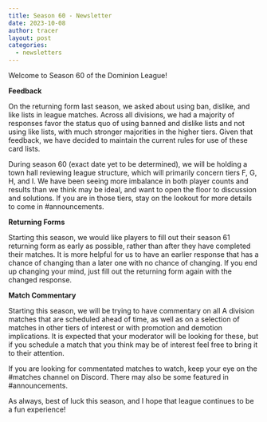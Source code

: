 ```yaml
---
title: Season 60 - Newsletter
date: 2023-10-08
author: tracer
layout: post
categories:
  - newsletters
---
```

Welcome to Season 60 of the Dominion League!

**Feedback**

On the returning form last season, we asked about using ban, dislike, and like lists in league matches. Across all divisions, we had a majority of responses favor the status quo of using banned and dislike lists and not using like lists, with much stronger majorities in the higher tiers. Given that feedback, we have decided to maintain the current rules for use of these card lists.

During season 60 (exact date yet to be determined), we will be holding a town hall reviewing league structure, which will primarily concern tiers F, G, H, and I. We have been seeing more imbalance in both player counts and results than we think may be ideal, and want to open the floor to discussion and solutions. If you are in those tiers, stay on the lookout for more details to come in #announcements.

**Returning Forms**

Starting this season, we would like players to fill out their season 61 returning form as early as possible, rather than after they have completed their matches. It is more helpful for us to have an earlier response that has a chance of changing than a later one with no chance of changing. If you end up changing your mind, just fill out the returning form again with the changed response.

**Match Commentary**

Starting this season, we will be trying to have commentary on all A division matches that are scheduled ahead of time, as well as on a selection of matches in other tiers of interest or with promotion and demotion implications. It is expected that your moderator will be looking for these, but if you schedule a match that you think may be of interest feel free to bring it to their attention.

If you are looking for commentated matches to watch, keep your eye on the #matches channel on Discord. There may also be some featured in #announcements.

As always, best of luck this season, and I hope that league continues to be a fun experience!